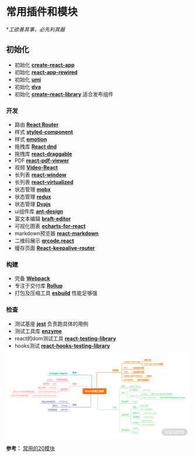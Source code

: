 # 常用插件和模块

**工欲善其事，必先利其器*

## 初始化

- 初始化 **[create-react-app]()**
- 初始化 **[react-app-rewired]()**
- 初始化 **[umi]()**
- 初始化 **[dva]()**
- 初始化 **[create-react-library]()** 适合发布组件

### 开发

- 路由 **[React Router]()**
- 样式 **[styled-component]()**
- 样式 **[emotion]()**
- 拖拽库 **[React dnd]()**
- 拖拽库 **[react-draggable]()**
- PDF **[react-pdf-viewer]()**
- 视频 **[Video-React]()**
- 长列表 **[react-window]()**
- 长列表 **[react-virtualized]()**
- 状态管理 **[mobx]()**
- 状态管理 **[redux]()**
- 状态管理 **[Dvajs]()**
- ui组件库 **[ant-design](https://ant-design.antgroup.com/index-cn)**
- 富文本编辑 **[braft-editor](https://github.com/margox/braft-editor)**
- 可视化图表 **[echarts-for-react]()**
- markdown预览器 **[react-markdown]()**
- 二维码展示 **[qrcode.react]()**
- 缓存页面 **[React-keepalive-router]()**

### 构建

- 完备 **[Webpack]()**
- 专注于交付库 **[Rollup]()**
- 打包及压缩工具 **[esbuild]()** 性能足够强

### 检查

- 测试基座 **[jest]()** 负责跑具体的用例
- 测试工具库 **[enzyme]()**
- react的dom测试工具 **[react-testing-library]()**
- hooks测试 **[react-hooks-testing-library]()**
<!-- - name **[]()** -->

![react常用工具库](./asses/Cip5yGAY60GAP1egAAJaMhvwhrw934.png)

**参考：**
[常用的20模块](https://blog.csdn.net/fegus/article/details/126812695?ops_request_misc=&request_id=&biz_id=102&utm_term=react%E9%A1%B9%E7%9B%AE%E4%B8%AD%E5%B8%B8%E7%94%A8%E7%9A%84%E5%B7%A5%E5%85%B7%E5%8C%85&utm_medium=distribute.pc_search_result.none-task-blog-2~all~sobaiduweb~default-2-126812695.nonecase&spm=1018.2226.3001.4187#答题)
